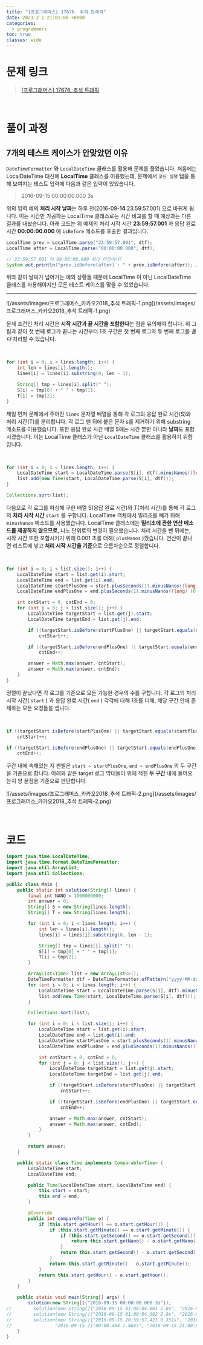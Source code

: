 ```yaml
---
title: "[프로그래머스] 17676. 추석 트래픽"
date: 2021-2-1 21:01:00 +0900
categories:
  - programmers
toc: true
classes: wide
---
```


# 문제 링크

> [[프로그래머스] 17676. 추석 트래픽](https://programmers.co.kr/learn/courses/30/lessons/17676)

<br>

# 풀이 과정

## 7개의 테스트 케이스가 안맞았던 이유

`DateTimeFormatter` 와 `LocalDateTime` 클래스를 활용해 문제를 풀었습니다. 처음에는 LocalDateTime 대신에 **LocalTime** 클래스를 이용했는데, 문제에서 `코드 실행` 탭을 통해 보여지는 테스트 입력에 다음과 같은 입력이 있었습니다.

> 2016-09-15 00:00:00.000 3s

위의 입력 예의 **처리 시작 날짜**는 하루 전(2016-09-**14** 23:59:57.001) 으로 바뀌게 됩니다. 이는 시간만 가공하는 LocalTime 클래스로는 시간 비교를 할 때 예상과는 다른 결과를 내놨습니다. 아래 코드는 위 예제의 처리 시작 시간 **23:59:57.001** 과 응답 완료 시간 **00:00:00.000** 에 `isBefore` 메소드를 호출한 결과입니다.

```java
LocalTime prev = LocalTime.parse("23:59:57.001", dtf);
LocalTime after = LocalTime.parse("00:00:00.000", dtf);

// 23:59:57.001 이 00:00:00.000 보다 이전이냐?
System.out.println("prev.isBefore(after) : " + prev.isBefore(after)); // false
```

위와 같이 날짜가 넘어가는 예외 상황들 때문에 LocalTime 이 아닌 LocalDateTime 클래스를 사용해야지만 모든 테스트 케이스를 맞을 수 있었습니다.

---

![/assets/images/프로그래머스_카카오2018_추석 트래픽-1.png](/assets/images/프로그래머스_카카오2018_추석 트래픽-1.png)

문제 조건인 처리 시간은 **시작 시간과 끝 시간을 포함한다**는 점을 유의해야 합니다. 위 그림과 같이 첫 번째 로그가 끝나는 시간부터 1초 구간은 첫 번째 로그와 두 번째 로그를 *둘 다* 처리할 수 있습니다.

<br>

```java
for (int i = 0; i < lines.length; i++) {
    int len = lines[i].length();
    lines[i] = lines[i].substring(0, len - 1);

    String[] tmp = lines[i].split(" ");
    S[i] = tmp[0] + " " + tmp[1];
    T[i] = tmp[2];
}
```

제일 먼저 문제에서 주어진 `lines` 문자열 배열을 통해 각 로그의 응답 완료 시간(S)와 처리 시간(T)를 분리합니다. 각 로그 맨 뒤에 붙은 문자 s를 제거하기 위해 substring 메소드를 이용했습니다. 또한 응답 완료 시간 배열 S에는 시간 뿐만 아니라 **날짜**도 포함시켰습니다. 이는 LocalTime 클래스가 아닌 `LocalDateTime` 클래스를 활용하기 위함입니다.

<br>

```java
for (int i = 0; i < lines.length; i++) {
    LocalDateTime start = LocalDateTime.parse(S[i], dtf).minusNanos((long) (Double.parseDouble(T[i]) * NANO)).plusNanos((long) (0.001 * NANO));
    list.add(new Time(start, LocalDateTime.parse(S[i], dtf)));
}

Collections.sort(list);
```

다음으로 각 로그를 파싱해 구한 배열 S(응답 완료 시간)와 T(처리 시간)를 통해 각 로그의 **처리 시작 시간** `start` 를 구합니다. LocalTime 객체에서 밀리초를 빼기 위해 `minusNanos` 메소드를 사용했습니다. LocalTime 클래스에는 **밀리초에 관한 연산 메소드를 제공하지 않으므로**, 나노 단위로의 변경이 필요했습니다. 처리 시간을 뺀 뒤에는, 시작 시간 또한 포함시키기 위해 0.001 초를 더해( `plusNanos` )줬습니다. 연산이 끝나면 리스트에 넣고 **처리 시작 시간을 기준**으로 오름차순으로 정렬합니다.

<br>

```java
for (int i = 0; i < list.size(); i++) {
    LocalDateTime start = list.get(i).start;
    LocalDateTime end = list.get(i).end;
    LocalDateTime startPlusOne = start.plusSeconds(1).minusNanos((long) (0.001 * NANO));
    LocalDateTime endPlusOne = end.plusSeconds(1).minusNanos((long) (0.001 * NANO));

    int cntStart = 0, cntEnd = 0;
    for (int j = 0; j < list.size(); j++) {
        LocalDateTime targetStart = list.get(j).start;
        LocalDateTime targetEnd = list.get(j).end;

        if ((targetStart.isBefore(startPlusOne) || targetStart.equals(startPlusOne)) && (targetEnd.isAfter(start) || targetEnd.equals(start)))
            cntStart++;

        if ((targetStart.isBefore(endPlusOne) || targetStart.equals(endPlusOne)) && (targetEnd.isAfter(end) || targetEnd.equals(end)))
            cntEnd++;

        answer = Math.max(answer, cntStart);
        answer = Math.max(answer, cntEnd);
    }
}
```

정렬이 끝났다면 각 로그를 기준으로 모든 가능한 경우의 수를 구합니다. 각 로그의 처리 시작 시간( `start` ) 과 응답 완료 시간( `end` ) 각각에 대해 1초를 더해, 해당 구간 안에 존재하는 모든 요청들을 셉니다.

<br>

```java
if ((targetStart.isBefore(startPlusOne) || targetStart.equals(startPlusOne)) && (targetEnd.isAfter(start) || targetEnd.equals(start)))
    cntStart++;

if ((targetStart.isBefore(endPlusOne) || targetStart.equals(endPlusOne)) && (targetEnd.isAfter(end) || targetEnd.equals(end)))
    cntEnd++;
```

구간 내에 속해있는 지 판별은 `start ~ startPlusOne`, `end ~ endPlusOne` 의 두 구간을 기준으로 합니다. 아래와 같은 target 로그 막대들이 위에 적힌 **두 구간** 내에 들어오는지 양 끝점을 기준으로 판단합니다.

![/assets/images/프로그래머스_카카오2018_추석 트래픽-2.png](/assets/images/프로그래머스_카카오2018_추석 트래픽-2.png)

<br>

# 코드

```java
import java.time.LocalDateTime;
import java.time.format.DateTimeFormatter;
import java.util.ArrayList;
import java.util.Collections;

public class Main {
    public static int solution(String[] lines) {
        final int NANO = 1000000000;
        int answer = 0;
        String[] S = new String[lines.length];
        String[] T = new String[lines.length];

        for (int i = 0; i < lines.length; i++) {
            int len = lines[i].length();
            lines[i] = lines[i].substring(0, len - 1);

            String[] tmp = lines[i].split(" ");
            S[i] = tmp[0] + " " + tmp[1];
            T[i] = tmp[2];
        }

        ArrayList<Time> list = new ArrayList<>();
        DateTimeFormatter dtf = DateTimeFormatter.ofPattern("yyyy-MM-dd HH:mm:ss.SSS");
        for (int i = 0; i < lines.length; i++) {
            LocalDateTime start = LocalDateTime.parse(S[i], dtf).minusNanos((long) (Double.parseDouble(T[i]) * NANO)).plusNanos((long) (0.001 * NANO));
            list.add(new Time(start, LocalDateTime.parse(S[i], dtf)));
        }

        Collections.sort(list);

        for (int i = 0; i < list.size(); i++) {
            LocalDateTime start = list.get(i).start;
            LocalDateTime end = list.get(i).end;
            LocalDateTime startPlusOne = start.plusSeconds(1).minusNanos((long) (0.001 * NANO));
            LocalDateTime endPlusOne = end.plusSeconds(1).minusNanos((long) (0.001 * NANO));

            int cntStart = 0, cntEnd = 0;
            for (int j = 0; j < list.size(); j++) {
                LocalDateTime targetStart = list.get(j).start;
                LocalDateTime targetEnd = list.get(j).end;

                if ((targetStart.isBefore(startPlusOne) || targetStart.equals(startPlusOne)) && (targetEnd.isAfter(start) || targetEnd.equals(start)))
                    cntStart++;

                if ((targetStart.isBefore(endPlusOne) || targetStart.equals(endPlusOne)) && (targetEnd.isAfter(end) || targetEnd.equals(end)))
                    cntEnd++;

                answer = Math.max(answer, cntStart);
                answer = Math.max(answer, cntEnd);
            }
        }

        return answer;
    }

    public static class Time implements Comparable<Time> {
        LocalDateTime start;
        LocalDateTime end;

        public Time(LocalDateTime start, LocalDateTime end) {
            this.start = start;
            this.end = end;
        }

        @Override
        public int compareTo(Time o) {
            if (this.start.getHour() == o.start.getHour()) {
                if (this.start.getMinute() == o.start.getMinute()) {
                    if (this.start.getSecond() == o.start.getSecond()) {
                        return this.start.getNano() - o.start.getNano();
                    }
                    return this.start.getSecond() - o.start.getSecond();
                }
                return this.start.getMinute() - o.start.getMinute();
            }
            return this.start.getHour() - o.start.getHour();
        }
    }

    public static void main(String[] args) {
        solution(new String[]{"2016-09-15 00:00:00.000 3s"});
//        solution(new String[]{"2016-09-15 01:00:04.001 2.0s", "2016-09-15 01:00:07.000 2s"});
//        solution(new String[]{"2016-09-15 01:00:04.002 2.0s", "2016-09-15 01:00:07.000 2s"});
//        solution(new String[]{"2016-09-15 20:59:57.421 0.351s", "2016-09-15 20:59:58.233 1.181s", "2016-09-15 20:59:58.299 0.8s", "2016-09-15 20:59:58.688 1.041s", "2016-09-15 20:59:59.591 1.412s",
//                "2016-09-15 21:00:00.464 1.466s", "2016-09-15 21:00:00.741 1.581s", "2016-09-15 21:00:00.748 2.31s", "2016-09-15 21:00:00.966 0.381s", "2016-09-15 21:00:02.066 2.62s"});
    }
}
```
